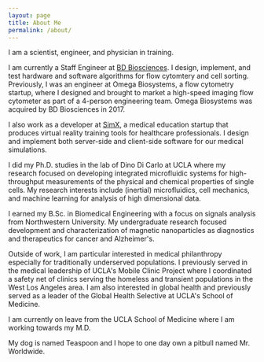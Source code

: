 ```yaml
---
layout: page
title: About Me
permalink: /about/
---
```


I am a scientist, engineer, and physician in training.

I am currently a Staff Engineer at [BD Biosciences](http://www.bdbiosciences.com/). I design, implement, and test hardware and software algorithms for flow cytomtery and cell sorting. Previously, I was an engineer at Omega Biosystems, a flow cytometry startup, where I designed and brought to market a high-speed imaging flow cytometer as part of a 4-person engineering team. Omega Biosystems was acquired by BD Biosciences in 2017.

I also work as a developer at [SimX](http://www.simxar.com), a medical education startup that produces virtual reality training tools for healthcare professionals. I design and implement both server-side and client-side software for our medical simulations.

I did my Ph.D. studies in the lab of Dino Di Carlo at UCLA where my research focused on developing integrated microfluidic systems for high-throughput measurements of the physical and chemical properties of single cells. My research interests include (inertial) microfluidics, cell mechanics, and machine learning for analysis of high dimensional data.

I earned my B.Sc. in Biomedical Engineering with a focus on signals analysis from Northwestern University. My undergraduate research focused development and characterization of magnetic nanoparticles as diagnostics and therapeutics for cancer and Alzheimer's.

Outside of work, I am particular interested in medical philanthropy especially for traditionally underserved populations. I previously served in the medical leadership of UCLA's Mobile Clinic Project where I coordinated a safety net of clinics serving the homeless and transient populations in the West Los Angeles area. I am also interested in global health and previously served as a leader of the Global Health Selective at UCLA's School of Medicine.

I am currently on leave from the UCLA School of Medicine where I am working towards my M.D.

My dog is named Teaspoon and I hope to one day own a pitbull named Mr. Worldwide.